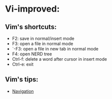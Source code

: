 Vi-improved:
===========

## Vim's shortcuts:

- F2: save in normal/insert mode
- F3: open a file in normal mode
- `-F3: open a file in new tab in normal mode
- F4: open NERD tree
- Ctrl-f: delete a word after cursor in insert mode
- Ctrl-e: exit

## Vim's tips:

- [Navigation](http://www.thegeekstuff.com/2009/03/8-essential-vim-editor-navigation-fundamentals/)